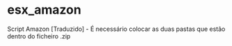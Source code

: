 # esx_amazon
Script Amazon [Traduzido] - É necessário colocar as duas pastas que estão dentro do ficheiro .zip
